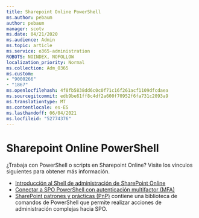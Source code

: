 ```yaml
---
title: Sharepoint Online PowerShell
ms.author: pebaum
author: pebaum
manager: scotv
ms.date: 04/21/2020
ms.audience: Admin
ms.topic: article
ms.service: o365-administration
ROBOTS: NOINDEX, NOFOLLOW
localization_priority: Normal
ms.collection: Adm_O365
ms.custom:
- "9000266"
- "1867"
ms.openlocfilehash: 4f8fb5838dd6c0c0f71c16f261acf1109dfcdaea
ms.sourcegitcommit: edb9be61ff8c4df2a600f70952f6fa731c2093a9
ms.translationtype: MT
ms.contentlocale: es-ES
ms.lasthandoff: 06/04/2021
ms.locfileid: "52774376"
---
```

# <a name="sharepoint-online-powershell"></a>Sharepoint Online PowerShell

¿Trabaja con PowerShell o scripts en Sharepoint Online? Visite los vínculos siguientes para obtener más información.
- [Introducción al Shell de administración de SharePoint Online](/powershell/sharepoint/sharepoint-online/connect-sharepoint-online?view=sharepoint-ps)
- [Conectar a SPO PowerShell con autenticación multifactor (MFA)](/powershell/sharepoint/sharepoint-online/connect-sharepoint-online?view=sharepoint-ps#to-connect-with-multifactor-authentication-mfa)
- [SharePoint patrones y prácticas (PnP)](/powershell/sharepoint/sharepoint-pnp/sharepoint-pnp-cmdlets?view=sharepoint-ps) contiene una biblioteca de comandos de PowerShell que permite realizar acciones de administración complejas hacia SPO.